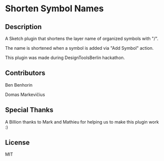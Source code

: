 # Shorten Symbol Names

## Description

A Sketch plugin that shortens the layer name of organized symbols with "/".

The name is shortened when a symbol is added via "Add Symbol" action.

This plugin was made during DesignToolsBerlin hackathon.

## Contributors

Ben Benhorin

Domas Markevičius

## Special Thanks

A Billion thanks to Mark and Mathieu for helping us to make this plugin work :)

## License

MIT
